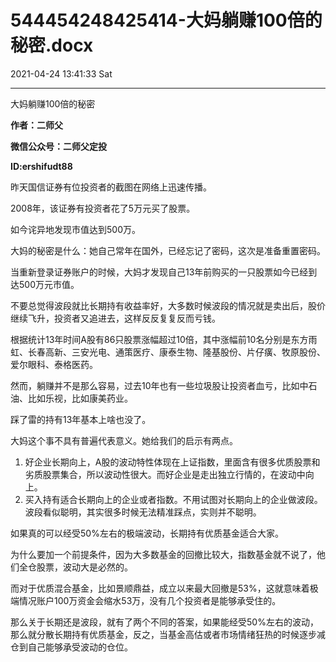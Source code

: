 # 544454248425414-大妈躺赚100倍的秘密.docx

2021-04-24 13:41:33 Sat

----

大妈躺赚100倍的秘密

__作者：二师父__

__微信公众号：二师父定投__

__ID:ershifudt88__

昨天国信证券有位投资者的截图在网络上迅速传播。

2008年，该证券有投资者花了5万元买了股票。

如今诧异地发现市值达到500万。

大妈的秘密是什么：她自己常年在国外，已经忘记了密码，这次是准备重置密码。

当重新登录证券账户的时候，大妈才发现自己13年前购买的一只股票如今已经到达500万元市值。

不要总觉得波段就比长期持有收益率好，大多数时候波段的情况就是卖出后，股价继续飞升，投资者又追进去，这样反反复复反而亏钱。

根据统计13年时间A股有86只股票涨幅超过10倍，其中涨幅前10名分别是东方雨虹、长春高新、三安光电、通策医疗、康泰生物、隆基股份、片仔癀、牧原股份、爱尔眼科、泰格医药。

然而，躺赚并不是那么容易，过去10年也有一些垃圾股让投资者血亏，比如中石油、比如乐视，比如康美药业。

踩了雷的持有13年基本上啥也没了。

大妈这个事不具有普遍代表意义。她给我们的启示有两点。

1. 好企业长期向上，A股的波动特性体现在上证指数，里面含有很多优质股票和劣质股票集合，所以波动性很大。而好企业是走出独立行情的，在波动中向上。
2. 买入持有适合长期向上的企业或者指数。不用试图对长期向上的企业做波段。波段看似聪明，其实很多时候无法精准踩点，实则并不聪明。

如果真的可以经受50%左右的极端波动，长期持有优质基金适合大家。

为什么要加一个前提条件，因为大多数基金的回撤比较大，指数基金就不说了，他们全仓股票，波动大是必然的。

而对于优质混合基金，比如景顺鼎益，成立以来最大回撤是53%，这就意味着极端情况账户100万资金会缩水53万，没有几个投资者是能够承受住的。

那么关于长期还是波段，就有了两个不同的答案，如果能经受50%左右的波动，那么就分散长期持有优质基金，反之，当基金高估或者市场情绪狂热的时候逐步减仓到自己能够承受波动的仓位。

